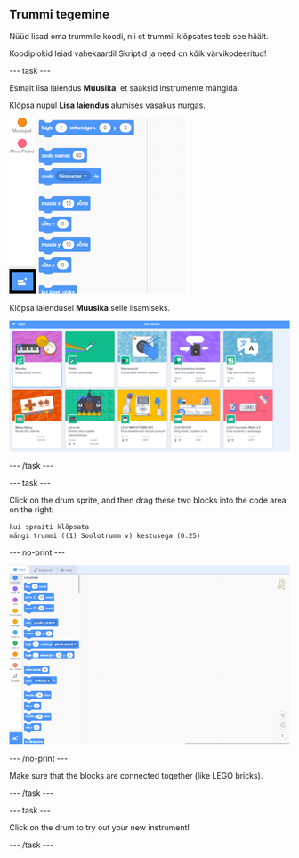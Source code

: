 ## Trummi tegemine

Nüüd lisad oma trummile koodi, nii et trummil klõpsates teeb see häält.

Koodiplokid leiad vahekaardil Skriptid ja need on kõik värvikodeeritud!

\--- task \---

Esmalt lisa laiendus **Muusika**, et saaksid instrumente mängida.

Klõpsa nupul **Lisa laiendus** alumises vasakus nurgas.

![lisa laienduse nupp esiletõstetud](images/add-extension-annotated.png)

Klõpsa laiendusel **Muusika** selle lisamiseks.

![muusika laiendus esiletõstetud](images/click-music-annotated.png)

\--- /task \---

\--- task \---

Click on the drum sprite, and then drag these two blocks into the code area on the right:

```blocks3
kui spraiti klõpsata
mängi trummi ((1) Soolotrumm v) kestusega (0.25)
```

\--- no-print \---

![screenshot](images/connect-block.gif)

\--- /no-print \---

Make sure that the blocks are connected together (like LEGO bricks).

\--- /task \---

\--- task \---

Click on the drum to try out your new instrument!

\--- /task \---